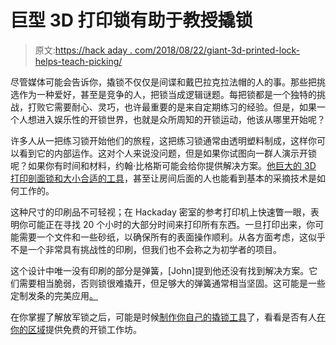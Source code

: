 # 巨型 3D 打印锁有助于教授撬锁

> 原文:[https://hack aday . com/2018/08/22/giant-3d-printed-lock-helps-teach-picking/](https://hackaday.com/2018/08/22/giant-3d-printed-lock-helps-teach-picking/)

尽管媒体可能会告诉你，撬锁不仅仅是间谍和戴巴拉克拉法帽的人的事。那些把挑选作为一种爱好，甚至是竞争的人，把锁当成逻辑谜题。每把锁都是一个独特的挑战，打败它需要耐心、灵巧，也许最重要的是来自定期练习的经验。但是，如果一个人想进入娱乐性的开锁世界，也就是众所周知的开锁运动，他该从哪里开始呢？

许多人从一把练习锁开始他们的旅程，这把练习锁通常由透明塑料制成，这样你可以看到它的内部运作。这对个人来说没问题，但是如果你试图向一群人演示开锁呢？如果你有时间和材料，约翰·比格斯可能会给你提供解决方案。[他巨大的 3D 打印剖面锁和大小合适的工具](https://www.thingiverse.com/thing:3058999)，甚至让房间后面的人也能看到基本的采摘技术是如何工作的。

这种尺寸的印刷品不可轻视；在 Hackaday 密室的参考打印机上快速瞥一眼，表明你可能正在寻找 20 个小时的大部分时间来打印所有东西。一旦打印出来，你可能需要一个文件和一些砂纸，以确保所有的表面操作顺利。从各方面考虑，这似乎不是一个非常具有挑战性的印刷，但我们也不会称之为初学者的项目。

这个设计中唯一没有印刷的部分是弹簧，[John]提到他还没有找到解决方案。它们需要相当脆弱，否则锁很难撬开，但足够大的弹簧通常相当坚固。这可能是一些定制发条的完美应用[。](https://hackaday.com/2016/05/29/making-springs-at-home/)

在你掌握了解放军锁之后，可能是时候[制作你自己的撬锁工具](https://hackaday.com/2014/08/08/turning-street-sweeper-bristles-into-lock-picking-tools-for-science/)了，看看是否有人[在你的区域](https://hackaday.com/2018/03/23/hackaday-visits-worlds-oldest-computer-festival-tcf-43/)提供免费的开锁工作坊。